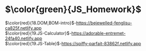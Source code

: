 # $\color{green}{JS_Homework}$
$\color{red}{18.DOM,BOM-intro}$-https://bejewelled-fenglisu-ca825f.netlify.app <br>
$\color{red}{19.JS-Calculator}$-https://adorable-entremet-24fa40.netlify.app <br>
$\color{red}{19.JS-Table}$-https://spiffy-parfait-83862f.netlify.app <br>
